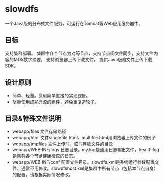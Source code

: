 # slowdfs
一个Java版的分布式文件服务，可运行在Tomcat等Web应用服务器中。

## 目标
支持集群部署。
集群中各个节点为对等节点，支持节点间文件同步，支持文件内容的MD5数字摘要。
支持浏览器上传下载文件。
提供Java版的文件上传下载SDK。

## 设计原则
* 简单、轻量。采用简单直接的实现逻辑。
* 尽量使用成熟开源的组件，避免重复造轮子。

## 目录&特殊文件说明
* webapp/files 文件存储路径
* webapp/html 文件singlefile.html、multifile.html用浏览器上传文件的例子
* webapp/tmpfiles 文件上传时，临时存放文件的目录
* webapp/WEB-INF/logs 日志目录。my.log是通用日志输出文件，health.log是集群各个节点健康检查的日志。
* webapp/WEB-INF/conf 配置文件目录。slowdfs.xml是系统运行参数配置文件，通常不用修改。slowdfshost.xml是集群中所有节点（包括本节点自身）的配置，请根据实际情况修改。

